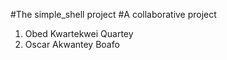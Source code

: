 #The simple_shell project
#A collaborative project

1. Obed Kwartekwei Quartey
2. Oscar Akwantey Boafo

